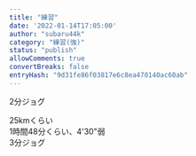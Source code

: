 ```yaml
---
title: "練習"
date: '2022-01-14T17:05:00'
author: "subaru44k"
category: "練習(強)"
status: "publish"
allowComments: true
convertBreaks: false
entryHash: "9d31fe86f03817e6c8ea470140ac60ab"
---
```

2分ジョグ<div>
</div><div>25kmくらい</div><div>1時間48分くらい、4'30"弱</div><div>
</div><div>3分ジョグ</div>
